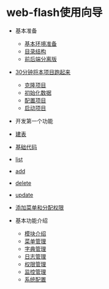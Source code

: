 
# web-flash使用向导

* 基本准备
  * [基本环境准备](base/jdkAndMaven.md)
  * [目录结构](base/modules.md)
  * [前后端分离版](base/guns-admin-vuejs.md)

* [30分钟将本项目跑起来](quickstart/quickstart.md)
  * [克隆项目](quickstart/clone.md)
  * [初始化数据](quickstart/initDb.md)
  * [配置项目](quickstart/config.md)
  * [启动项目](quickstart/startup.md)

* 开发第一个功能
 * [建表](hello_guns/create_table.md)
 * [基础代码](hello_guns/base.md)
 * [list](hello_guns/list.md)
 * [add](hello_guns/add.md)
 * [delete](hello_guns/delete.md)
 * [update](hello_guns/update.md)
 * [添加菜单和分配权限](hello_guns/menuAndPermission.md)
 
* 基本功能介绍
  * [模块介绍](feature/modules.md)
  * [菜单管理](feature/menu.md)
  * [字典管理](feature/dict.md)
  * [日志管理](feature/log.md)
  * [权限管理](feature/permissionMgr.md)
  * [监控管理](feature/monitor.md)
  * [系统配置](feature/sysConfig.md)
    